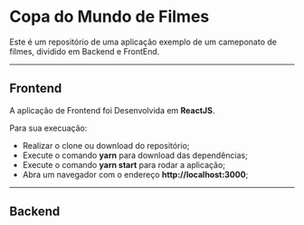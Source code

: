 # Copa do Mundo de Filmes

Este é um repositório de uma aplicação exemplo de um cameponato de filmes, dividido em Backend e FrontEnd.

---

## Frontend

A aplicação de Frontend foi Desenvolvida em **ReactJS**.

Para sua execuação:

- Realizar o clone ou download do repositório;
- Execute o comando **yarn** para download das dependências;
- Execute o comando **yarn start** para rodar a aplicação;
- Abra um navegador com o endereço **http://localhost:3000**;

---

## Backend

